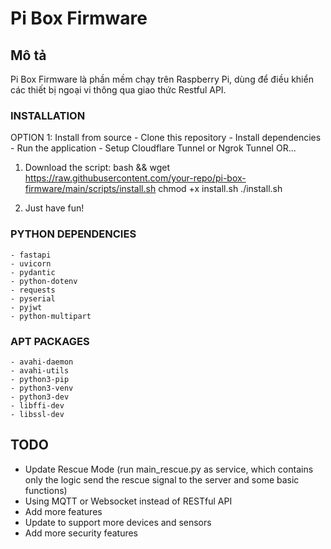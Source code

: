 # Pi Box Firmware
## Mô tả
Pi Box Firmware là phần mềm chạy trên Raspberry Pi, dùng để điều khiển các thiết bị ngoại vi thông qua giao thức Restful API.

### INSTALLATION
OPTION 1: Install from source
    - Clone this repository
    - Install dependencies
    - Run the application
    - Setup Cloudflare Tunnel or Ngrok Tunnel
OR...

1. Download the script:
    bash &&
    wget https://raw.githubusercontent.com/your-repo/pi-box-firmware/main/scripts/install.sh
    chmod +x install.sh
    ./install.sh

2. Just have fun!
### PYTHON DEPENDENCIES
    - fastapi
    - uvicorn
    - pydantic
    - python-dotenv
    - requests
    - pyserial
    - pyjwt
    - python-multipart

### APT PACKAGES
    - avahi-daemon
    - avahi-utils
    - python3-pip
    - python3-venv
    - python3-dev
    - libffi-dev
    - libssl-dev
## TODO
- Update Rescue Mode (run main_rescue.py as service, which contains only the logic send the rescue signal to the server and some basic functions)
- Using MQTT or Websocket instead of RESTful API
- Add more features
- Update to support more devices and sensors
- Add more security features